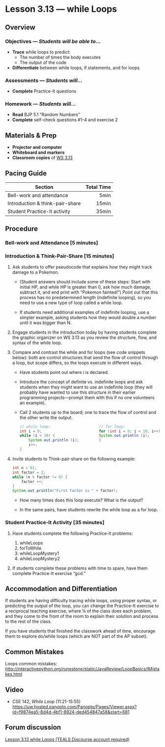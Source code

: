 Lesson 3.13 — while Loops
====================================================================================================

Overview
--------
### Objectives — _Students will be able to…_
- **Trace** while loops to predict:
  - The number of times the body executes
  - The output of the code
- **Differentiate** between while loops, if statements, and for loops

### Assessments — _Students will…_
- **Complete** Practice-It questions

### Homework — _Students will…_
- **Read** BJP 5.1 “Random Numbers”
- **Complete** self-check questions \#1-4 and exercise 2


Materials & Prep
----------------
- **Projector and computer**
- **Whiteboard and** **markers**
- **Classroom copies** of [WS 3.13]


Pacing Guide
------------
| Section                         | Total Time |
|---------------------------------|-----------:|
| Bell-work and attendance        |       5min |
| Introduction & think-pair-share |      15min |
| Student Practice-It activity    |      35min |


Procedure
---------

### Bell-work and Attendance \[5 minutes\]

### Introduction & Think-Pair-Share \[15 minutes\]

1. Ask students to offer pseudocode that explains how they might track damage to a Pokemon.

   - (Student answers should include some of these steps: Start with initial HP, and while HP is
     greater than 0, ask how much damage, subtract it, and end print with “Pokemon fainted!”) Point
     out that this process has no predetermined length (indefinite looping), so you need to use a
     new type of loop called a while loop.

   - If students need additional examples of indefinite looping, use a simpler example, asking
     students how they would double a number until it was bigger than N.

2. Engage students in the introduction today by having students complete the graphic organizer on
   WS 3.13 as you review the structure, flow, and syntax of the while loop.

3. Compare and contrast the while and for loops (see code snippets below): both are control
   structures that send the flow of control through a loop, but scope differs, so the loops execute
   in different ways.

   - Have students point out where i is declared.

   - Introduce the concept of definite vs. indefinite loops and ask students when they might want to
     use an indefinite loop (they will probably have wanted to use this structure in their earlier
     programming projects—prompt them with this if no one volunteers an example).

   - Call 2 students up to the board; one to trace the flow of control and the other write the
     output.

     ``` Java
     // while loop:                      // for loop:
     int i = 0;                          for (int i = 0; i < 10; i++) {
     while (i < 10) {                    System.out.println (i);
         System.out.println (i);         }
         i++;
     }
     ```

4. Invite students to Think-pair-share on the following example:

   ``` Java
   int n = 91;
   int factor = 2;
   while (n % factor != 0) {
       factor ++;
   }
   System.out.println("First factor is " + factor);
   ```

   - How many times does this loop execute? What is the output?

   - In the same pairs, have students rewrite the while loop as a for loop.

### Student Practice-It Activity \[35 minutes\]
1. Have students complete the following Practice-It problems:

   1. whileLoops<br>
   2. forToWhile<br>
   3. whileLoopMystery1<br>
   4. whileLoopMystery2

2. If students complete these problems with time to spare, have them complete Practice-It exercise
   “gcd.”


Accommodation and Differentiation
---------------------------------
If students are having difficulty tracing while loops, using proper syntax, or predicting the output
of the loop, you can change the Practice-It exercise to a reciprocal teaching exercise, where ¼ of
the class does each problem, and they come to the front of the room to explain their solution and
process to the rest of the class.

If you have students that finished the classwork ahead of time, encourage them to explore do/while
loops (which are NOT part of the AP subset).


Common Mistakes
---------------
Loops common mistakes:
<http://interactivepython.org/runestone/static/JavaReview/LoopBasics/lMistakes.html>

[WS 3.13]:  https://raw.githubusercontent.com/TEALSK12/apcsa-public/master/curriculum/Unit3/WS%203.13.docx


Video
-----
- CSE 142, _While Loop_ (11:21-15:55)<br>
  <https://uw.hosted.panopto.com/Panopto/Pages/Viewer.aspx?id=f9874ea5-8d4d-4bf1-8924-ded454847a58&start=681>


Forum discussion
----------------
[Lesson 3.13 while Loops (TEALS Discourse account required)](http://forums.tealsk12.org/c/unit-3/3-13-while-loops)
